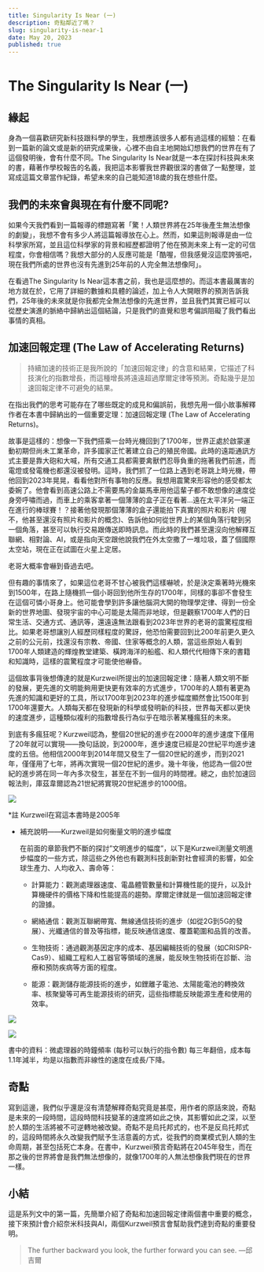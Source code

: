 ```yaml
---
title: Singularity Is Near (一)
description: 奇點鄰近了嗎？
slug: singularity-is-near-1
date: May 20, 2023
published: true
---
```

# The Singularity Is Near (一)

## 緣起

身為一個喜歡研究新科技跟科學的學生，我想應該很多人都有過這樣的經驗：在看到一篇新的論文或是新的研究成果後，心裡不由自主地開始幻想我們的世界在有了這個發明後，會有什麼不同。The Singularity Is Near就是一本在探討科技與未來的書，藉著作學校報告的名義，我把這本影響我世界觀很深的書做了一點整理，並寫成這篇文章當作紀錄，希望未來的自己能知道18歲的我在想些什麼。

## 我們的未來會與現在有什麼不同呢?

如果今天我們看到一篇報導的標題寫著「驚！人類世界將在25年後產生無法想像的劇變」，我想不會有多少人將這篇報導放在心上。然而，如果這則報導是由一位科學家所寫，並且這位科學家的背景和經歷都證明了他在預測未來上有一定的可信程度，你會相信嗎？我想大部分的人反應可能是「酷喔，但我感覺沒這麼誇張吧，現在我們所處的世界也沒有先進到25年前的人完全無法想像阿」。

在看過The Singularity Is Near這本書之前，我也是這麼想的。而這本書最厲害的地方就在於，它用了詳細的數據和具體的論述，加上令人大開眼界的預測告訴我們，25年後的未來就是你我都完全無法想像的先進世界，並且我們其實已經可以從歷史演進的脈絡中歸納出這個結論，只是我們的直覺和思考偏誤阻礙了我們看出事情的真相。

## 加速回報定理 (The Law of Accelerating Returns) 

> 持續加速的技術正是我所說的「加速回報定律」的含意和結果，它描述了科技演化的指數增長，而這種增長將遠遠超過摩爾定律等預測。奇點幾乎是加速回報定律不可避免的結果。

在指出我們的思考可能存在了哪些既定的成見和偏誤前，我想先用一個小故事解釋作者在本書中歸納出的一個重要定理：加速回報定理 (The Law of Accelerating Returns)。

故事是這樣的：想像一下我們搭乘一台時光機回到了1700年，世界正處於啟蒙運動初期但尚未工業革命，許多國家正忙著建立自己的殖民帝國。此時的遠距通訊方式主要是靠大砲和大喊，所有交通工具都需要禽獸們忍辱負重的拖著我們前進，而電燈或發電機也都還沒被發明。這時，我們抓了一位路上遇到老哥跳上時光機，帶他回到2023年晃晃，看看他對所有事物的反應。我想用震驚來形容他的感受都太委婉了。他會看到高速公路上不需要馬的金屬馬車用他這輩子都不敢想像的速度從身旁呼嘯而過，而車上的乘客拿著一個薄薄的盒子正在看著...遠在太平洋另一端正在進行的棒球賽！？接著他發現那個薄薄的盒子還能拍下真實的照片和影片 (喔不，他甚至還沒有照片和影片的概念)、告訴他如何從世界上的某個角落行駛到另一個角落，甚至可以執行交易跟傳送即時訊息。而此時的我們甚至還沒向他解釋互聯網、相對論、AI，或是指向天空跟他說我們在外太空撒了一堆垃圾，蓋了個國際太空站，現在正在試圖在火星上定居。

老哥大概率會嚇到昏過去吧。

但有趣的事情來了，如果這位老哥不甘心被我們這樣嚇唬，於是決定乘著時光機來到1500年，在路上隨機抓一個小哥回到他所生存的1700年，同樣的事卻不會發生在這個可憐小哥身上。他可能會學到許多讓他腦洞大開的物理學定律、得到一份全新的世界地圖、發現宇宙的中心可能是太陽而非地球，但是觀察1700年人們的日常生活、交通方式、通訊等，還遠遠無法跟看到2023年世界的老哥的震驚程度相比。如果老哥想讓別人經歷同樣程度的驚訝，他恐怕需要回到比200年前更久更久之前的公元前，找還沒有宗教、帝國、住家等概念的人類，當這些原始人看到1700年人類建造的輝煌教堂建築、橫跨海洋的船艦、和人類代代相傳下來的書籍和知識時，這樣的震驚程度才可能使他嚇昏。

這個故事背後想傳達的就是Kurzweil所提出的加速回報定律：隨著人類文明不斷的發展，更先進的文明能夠用更快更有效率的方式進步，1700年的人類有著更為先進的知識和更好的工具，所以1700年到2023年的進步幅度顯然會比1500年到1700年還要大。人類每天都在發現新的科學或發明新的科技，世界每天都以更快的速度進步，這種類似複利的指數增長行為似乎在暗示著某種瘋狂的未來。

到底有多瘋狂呢？Kurzweil認為，整個20世紀的進步在2000年的進步速度下僅用了20年就可以實現——換句話說，到2000年，進步速度已經是20世紀平均進步速度的五倍。他相信2000年到2014年間又發生了一個20世紀的進步，而到2021年，僅僅用了七年，將再次實現一個20世紀的進步。幾十年後，他認為一個20世紀的進步將在同一年內多次發生，甚至在不到一個月的時間裡。總之，由於加速回報法則，庫茲韋爾認為21世紀將實現20世紀進步的1000倍。

![](https://hackmd.io/_uploads/SkZYke-I2.png)


\*註 Kurzweil在寫這本書時是2005年

+ 補充說明——Kurzweil是如何衡量文明的進步幅度

  在前面的章節我們不斷的探討”文明進步的幅度”，以下是Kurzweil測量文明進步幅度的一些方式，除這些之外他也有觀測科技創新對社會經濟的影響，如全球生產力、人均收入、壽命等：

  * 計算能力：觀測處理器速度、電晶體管數量和計算機性能的提升，以及計算機硬件的價格下降和性能提高的趨勢。摩爾定律就是一個加速回報定律的證據。

  * 網絡通信：觀測互聯網帶寬、無線通信技術的進步（如從2G到5G的發展）、光纖通信的普及等指標，能反映通信速度、覆蓋範圍和品質的改善。

  * 生物技術：通過觀測基因定序的成本、基因編輯技術的發展（如CRISPR-Cas9）、組織工程和人工器官等領域的進展，能反映生物技術在診斷、治療和預防疾病等方面的程度。

  * 能源：觀測儲存能源技術的進步，如鋰離子電池、太陽能電池的轉換效率、核聚變等可再生能源技術的研究，這些指標能反映能源生產和使用的效率。

![](https://hackmd.io/_uploads/Hkg9yxZ8h.png)

![](https://hackmd.io/_uploads/B199yg-In.png)


書中的資料：微處理器的時鐘頻率 (每秒可以執行的指令數) 每三年翻倍，成本每1.1年減半，均是以指數而非線性的速度在成長/下降。

## 奇點

寫到這邊，我們似乎還是沒有清楚解釋奇點究竟是甚麼，用作者的原話來說，奇點是未來的一段時間，這段時間科技變革的速度將如此之快，其影響如此之深，以至於人類的生活將被不可逆轉地被改變。奇點不是烏托邦式的，也不是反烏托邦式的，這段時間將永久改變我們賦予生活意義的方式，從我們的商業模式到人類的生命周期，甚至包括死亡本身。在書中，Kurzweil預言奇點將在2045年發生，而在那之後的世界將會是我們無法想像的，就像1700年的人無法想像我們現在的世界一樣。

## 小結

這是系列文中的第一篇，先簡單介紹了奇點和加速回報定律兩個書中重要的概念，接下來預計會介紹奈米科技與AI，兩個Kurzweil預言會幫助我們達到奇點的重要發明。



> The further backward you look, the further forward you can see. —邱吉爾
